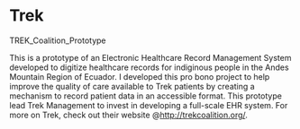 # Trek
TREK_Coalition_Prototype

This is a prototype of an Electronic Healthcare Record Management System developed to digitize healthcare records for indiginous people in the Andes Mountain Region of Ecuador. I developed this pro bono project to help improve the quality of care available to Trek patients by creating a mechanism to record patient data in an accessible format. This prototype lead Trek Management to invest in developing a full-scale EHR system. For more on Trek, check out their website @http://trekcoalition.org/.
